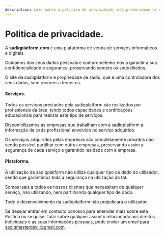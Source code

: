 ```yaml
---
description: Leia sobre a politica de privacidade, nós preservamos os seus direitos.
---
```


# Politica de privacidade.

A **sadiqplatform.com** é uma plataforma de venda de serviços informáticos e digitais.&#x20;

Cuidamos dos seus dados pessoais e comprometemo-nos a garantir a sua confidencialidade e segurança, preservando sempre os seus direitos.

O site da sadiqplatform é propriedade de sadiq, que é uma controladora dos seus dados, sem recorrer a terceiros.

#### Serviços.

Todos os serviços prestados pela sadiqplatform são realizados por profissionais da área, tendo todos capacidades e certificações educacionais para realizar este tipo de serviços.&#x20;

Disponibilizamos ás empresas que trabalham com a sadiqplatform a informação de cada profissional envolvido no serviço adquirido.&#x20;

Os serviços adquiridos pelas empresas são completamente privados não sendo possível partilhar com outras empresas, preservando assim a segurança de cada serviço e garantido lealdade com a empresa.&#x20;

#### Plataforma.

A utilização da sadiqplatform não utiliza qualquer tipo de dado do utilizador, sendo que garantimos toda a segurança na utilização da tal.&#x20;

Somos leais a todos os nossos clientes que necessitem de qualquer serviço, não utilizando, nem partilhando qualquer tipo de dado.&#x20;

Todo o desenvolvimento da sadiqplatform não prejudicará o utilizador.&#x20;

Se desejar entrar em contacto conosco para entender mais sobre esta Política ou se quiser falar sobre qualquer assunto relacionado aos direitos individuais e as suas informações pessoais, pode enviar um email para sadiqmasterdevil@gmail.com.
